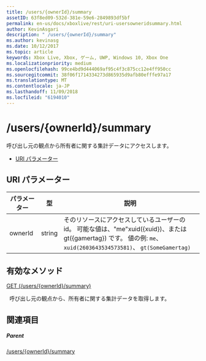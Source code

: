 ```yaml
---
title: /users/{ownerId}/summary
assetID: 63f8ed09-532d-381e-59e6-2849893df5bf
permalink: en-us/docs/xboxlive/rest/uri-usersowneridsummary.html
author: KevinAsgari
description: " /users/{ownerId}/summary"
ms.author: kevinasg
ms.date: 10/12/2017
ms.topic: article
keywords: Xbox Live, Xbox, ゲーム, UWP, Windows 10, Xbox One
ms.localizationpriority: medium
ms.openlocfilehash: 99ce4bd9d444069af95c4f3c875cc12e4ff950cc
ms.sourcegitcommit: 38f06f1714334273d865935d9afb80efffe97a17
ms.translationtype: MT
ms.contentlocale: ja-JP
ms.lasthandoff: 11/09/2018
ms.locfileid: "6194010"
---
```

# <a name="usersowneridsummary"></a>/users/{ownerId}/summary
呼び出し元の観点から所有者に関する集計データにアクセスします。

  * [URI パラメーター](#ID4EQ)

<a id="ID4EQ"></a>


## <a name="uri-parameters"></a>URI パラメーター

| パラメーター| 型| 説明|
| --- | --- | --- |
| ownerId| string| そのリソースにアクセスしているユーザーの id。 可能な値は、"me"xuid({xuid})、または gt({gamertag}) です。 値の例: <code>me</code>、 <code>xuid(2603643534573581)</code>、 <code>gt(SomeGamertag)</code>|

<a id="ID4ESB"></a>


## <a name="valid-methods"></a>有効なメソッド

[GET (/users/{ownerId}/summary)](uri-usersowneridsummaryget.md)

&nbsp;&nbsp;呼び出し元の観点から、所有者に関する集計データを取得します。

<a id="ID4E3B"></a>


## <a name="see-also"></a>関連項目

<a id="ID4E5B"></a>


##### <a name="parent"></a>Parent

[/users/{ownerId}/summary]()
